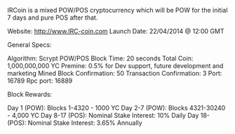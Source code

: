 IRCoin is a mixed POW/POS cryptocurrency which will be POW for the initial 7 days and pure POS after that.

Website: http://www.IRC-coin.com
Launch Date: 22/04/2014 @ 12:00 GMT


General Specs:

Algorithm: Scrypt POW/POS 
Block Time: 20 seconds
Total Coin: 1,000,000,000 YC
Premine: 0.5% for Dev support, future development and marketing
Mined Block Confirmation: 50
Transaction Confirmation: 3
Port: 16789
Rpc port: 16889 

Block Rewards:

Day 1 (POW): Blocks 1-4320 - 1000 YC 
Day 2-7 (POW): Blocks 4321-30240 - 4,000 YC
Day 8-17 (POS): Nominal Stake Interest: 10% Daily
Day 18- (POS): Nominal Stake Interest: 3.65% Annually